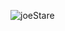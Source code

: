 ![joeStare](https://cdn.discordapp.com/attachments/918857305083215902/1133701120573849721/image0.jpg)
